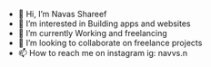 - 👋 Hi, I’m Navas Shareef
- 👀 I’m interested in Building apps and websites
- 🌱 I’m currently Working and freelancing
- 💞️ I’m looking to collaborate on freelance projects
- 📫 How to reach me on instagram ig: navvs.n


<!---
navassha/navassha is a ✨ special ✨ repository because its `README.md` (this file) appears on your GitHub profile.
You can click the Preview link to take a look at your changes.
--->

